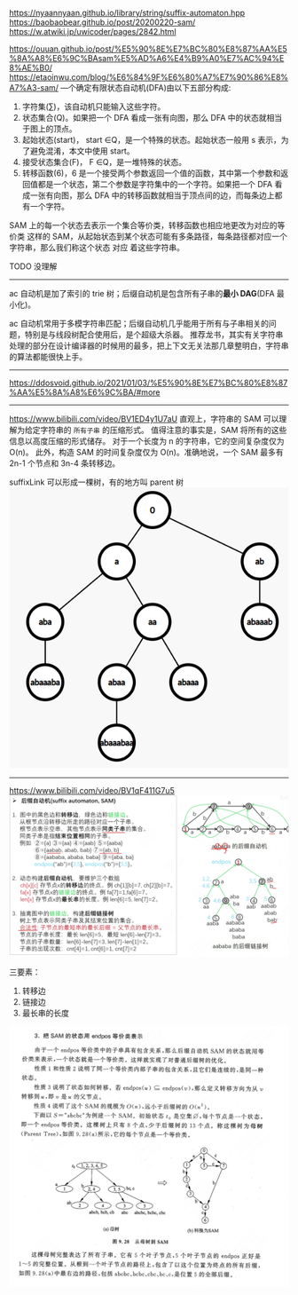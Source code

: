 https://nyaannyaan.github.io/library/string/suffix-automaton.hpp
https://baobaobear.github.io/post/20200220-sam/
https://w.atwiki.jp/uwicoder/pages/2842.html

https://ouuan.github.io/post/%E5%90%8E%E7%BC%80%E8%87%AA%E5%8A%A8%E6%9C%BAsam%E5%AD%A6%E4%B9%A0%E7%AC%94%E8%AE%B0/
https://etaoinwu.com/blog/%E6%84%9F%E6%80%A7%E7%90%86%E8%A7%A3-sam/
—个确定有限状态自动机(DFA)由以下五部分构成:

1. 字符集(∑)，该自动机只能输入这些字符。
2. 状态集合(Q)。如果把一个 DFA 看成一张有向图，那么 DFA 中的状态就相当于图上的顶点。
3. 起始状态(start)， start ∈Q，是一个特殊的状态。起始状态一般用 s 表示，为了避免混淆，本文中使用 start。
4. 接受状态集合(F)， F ∈Q，是一堆特殊的状态。
5. 转移函数(6)，6 是一个接受两个参数返回一个值的函数，其中第一个参数和返回值都是一个状态，第二个参数是字符集中的一个字符。如果把一个 DFA 看成一张有向图，那么 DFA 中的转移函数就相当于顶点间的边，而每条边上都有一个字符。

SAM 上的每一个状态去表示一个集合等价类，转移函数也相应地更改为对应的等价类
这样的 SAM，从起始状态到某个状态可能有多条路径，每条路径都对应一个字符串，那么我们称这个状态 对应 着这些字符串。

TODO 没理解

---

ac 自动机是加了索引的 trie 树；后缀自动机是包含所有子串的**最小 DAG**(DFA 最小化)。

ac 自动机常用于多模字符串匹配；后缀自动机几乎能用于所有与子串相关的问题，特别是与线段树配合使用后，是个超级大杀器。
推荐龙书，其实有关字符串处理的部分在设计编译器的时候用的最多，把上下文无关法那几章整明白，字符串的算法都能很快上手。

---

https://ddosvoid.github.io/2021/01/03/%E5%90%8E%E7%BC%80%E8%87%AA%E5%8A%A8%E6%9C%BA/#more

---

https://www.bilibili.com/video/BV1ED4y1U7aU
直观上，字符串的 SAM 可以理解为给定字符串的 `所有子串` 的压缩形式。
值得注意的事实是，SAM 将所有的这些信息以高度压缩的形式储存。
对于一个长度为 n 的字符串，它的空间复杂度仅为 O(n)。
此外，构造 SAM 的时间复杂度仅为 O(n)。准确地说，一个 SAM 最多有 2n-1 个节点和 3n-4 条转移边。

suffixLink 可以形成一棵树，有的地方叫 parent 树
![suffixLink 树](image.png)

---

https://www.bilibili.com/video/BV1qF411G7u5
![SAM讲解](image-1.png)

三要素：

1. 转移边
2. 链接边
3. 最长串的长度

![SAM图解](image-2.png)
